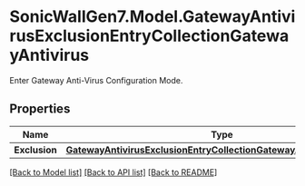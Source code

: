 # SonicWallGen7.Model.GatewayAntivirusExclusionEntryCollectionGatewayAntivirus
Enter Gateway Anti-Virus Configuration Mode.

## Properties

Name | Type | Description | Notes
------------ | ------------- | ------------- | -------------
**Exclusion** | [**GatewayAntivirusExclusionEntryCollectionGatewayAntivirusExclusion**](GatewayAntivirusExclusionEntryCollectionGatewayAntivirusExclusion.md) |  | [optional] 

[[Back to Model list]](../README.md#documentation-for-models) [[Back to API list]](../README.md#documentation-for-api-endpoints) [[Back to README]](../README.md)

